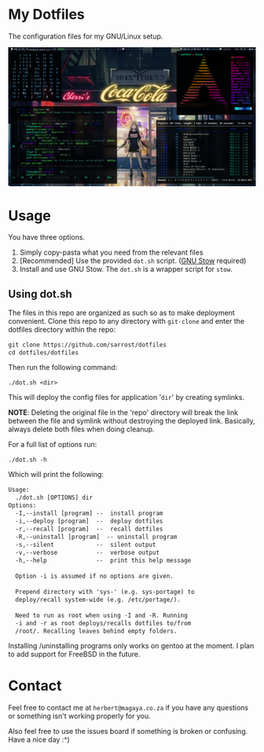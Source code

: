 # My Dotfiles

The configuration files for my GNU/Linux setup.

![Desktop Preview](previews/desktop.png "Desktop Preview")

# Usage

You have three options. 

1. Simply copy-pasta what you need from the relevant files 
2. [Recommended] Use the provided `dot.sh` script. ([GNU Stow](https://www.gnu.org/software/stow/) required)
3. Install and use GNU Stow. The `dot.sh` is a wrapper script for `stow`.

## Using dot.sh
The files in this repo are organized as such so as to make deployment convenient. Clone this repo to any directory with `git-clone` and enter the dotfiles directory within the repo:

```shellscript
git clone https://github.com/sarrost/dotfiles
cd dotfiles/dotfiles
```

Then run the following command:

```shellscript
./dot.sh <dir>
```

This will deploy the config files for application '`dir`' by creating symlinks.

__NOTE__: Deleting the original file in the 'repo' directory will break the link between the file and symlink without destroying the deployed link. Basically, always delete both files when doing cleanup.

For a full list of options run:

```shellscript
./dot.sh -h
```

Which will print the following:

```
Usage:
  ./dot.sh [OPTIONS] dir
Options:
  -I,--install [program] --  install program
  -i,--deploy [program]  --  deploy dotfiles
  -r,--recall [program]  --  recall dotfiles
  -R,--uninstall [program]  -- uninstall program
  -s,--silent            --  silent output
  -v,--verbose           --  verbose output
  -h,--help              --  print this help message

  Option -i is assumed if no options are given.

  Prepend directory with 'sys-' (e.g. sys-portage) to
  deploy/recall system-wide (e.g. /etc/portage/).
  
  Need to run as root when using -I and -R. Running
  -i and -r as root deploys/recalls dotfiles to/from
  /root/. Recalling leaves behind empty folders.
```

Installing /uninstalling programs only works on gentoo at the moment. I plan to add support for FreeBSD in the future.

# Contact

Feel free to contact me at `herbert@magaya.co.za` if you have any questions or something isn't working properly for you.

Also feel free to use the issues board if something is broken or confusing. Have a nice day :^)
